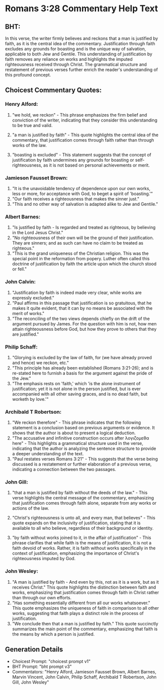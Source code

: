 # Romans 3:28 Commentary Help Text

## BHT:
In this verse, the writer firmly believes and reckons that a man is justified by faith, as it is the central idea of the commentary. Justification through faith excludes any grounds for boasting and is the unique way of salvation, applicable to both Jew and Gentile. This understanding of justification by faith removes any reliance on works and highlights the imputed righteousness received through Christ. The grammatical structure and restatement of previous verses further enrich the reader's understanding of this profound concept.

## Choicest Commentary Quotes:
### Henry Alford:
1. "we hold, we reckon" - This phrase emphasizes the firm belief and conviction of the writer, indicating that they consider this understanding to be true and valid.

2. "a man is justified by faith" - This quote highlights the central idea of the commentary, that justification comes through faith rather than through works of the law.

3. "boasting is excluded" - This statement suggests that the concept of justification by faith undermines any grounds for boasting or self-righteousness, as it is not based on personal achievements or merit.

### Jamieson Fausset Brown:
1. "It is the unavoidable tendency of dependence upon our own works, less or more, for acceptance with God, to beget a spirit of 'boasting.'"
2. "Our faith receives a righteousness that makes the sinner just."
3. "This and no other way of salvation is adapted alike to Jew and Gentile."

### Albert Barnes:
1. "Is justified by faith - Is regarded and treated as righteous, by believing in the Lord Jesus Christ."
2. "No righteousness of their own will be the ground of their justification. They are sinners; and as such can have no claim to be treated as righteous."
3. "This is the grand uniqueness of the Christian religion. This was the special point in the reformation from popery. Luther often called this doctrine of justification by faith the article upon which the church stood or fell."

### John Calvin:
1. "Justification by faith is indeed made very clear, while works are expressly excluded."
2. "Paul affirms in this passage that justification is so gratuitous, that he makes it quite evident, that it can by no means be associated with the merit of works."
3. "The reconciling of the two views depends chiefly on the drift of the argument pursued by James. For the question with him is not, how men attain righteousness before God, but how they prove to others that they are justified."

### Philip Schaff:
1. "Glorying is excluded by the law of faith, for (we have already proved and hence) we reckon, etc."
2. "This principle has already been established (Romans 3:21-26); and is re-stated here to furnish a basis for the argument against the pride of the Jew."
3. "The emphasis rests on 'faith,' which 'is the alone instrument of justification; yet it is not alone in the person justified, but is ever accompanied with all other saving graces, and is no dead faith, but worketh by love.'"

### Archibald T Robertson:
1. "We reckon therefore" - This phrase indicates that the following statement is a conclusion based on previous arguments or evidence. It shows that the author is about to present a logical deduction.
2. "The accusative and infinitive construction occurs after λογιζομεθα here" - This highlights a grammatical structure used in the verse, indicating that the author is analyzing the sentence structure to provide a deeper understanding of the text.
3. "Paul restates verses Romans 3:21" - This suggests that the verse being discussed is a restatement or further elaboration of a previous verse, indicating a connection between the two passages.

### John Gill:
1. "that a man is justified by faith without the deeds of the law." - This verse highlights the central message of the commentary, emphasizing that justification comes through faith alone, separate from any works or actions of the law.

2. "Christ's righteousness is unto all, and every man, that believes" - This quote expands on the inclusivity of justification, stating that it is available to all who believe, regardless of their background or identity.

3. "by faith without works joined to it, in the affair of justification" - This phrase clarifies that while faith is the means of justification, it is not a faith devoid of works. Rather, it is faith without works specifically in the context of justification, emphasizing the importance of Christ's righteousness imputed by God.

### John Wesley:
1. "A man is justified by faith - And even by this, not as it is a work, but as it receives Christ." This quote highlights the distinction between faith and works, emphasizing that justification comes through faith in Christ rather than through our own efforts.
2. "Has something essentially different from all our works whatsoever." This quote emphasizes the uniqueness of faith in comparison to all other works, suggesting that faith plays a distinct role in the process of justification.
3. "We conclude then that a man is justified by faith." This quote succinctly summarizes the main point of the commentary, emphasizing that faith is the means by which a person is justified.


## Generation Details
- Choicest Prompt: "choicest prompt v1"
- BHT Prompt: "bht prompt v3"
- Commentators: "Henry Alford, Jamieson Fausset Brown, Albert Barnes, Marvin Vincent, John Calvin, Philip Schaff, Archibald T Robertson, John Gill, John Wesley"
